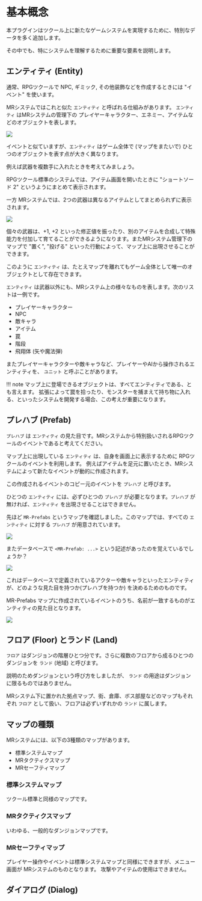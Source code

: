 基本概念
==========

本プラグインはツクール上に新たなゲームシステムを実現するために、特別なデータを多く追加します。

その中でも、特にシステムを理解するために重要な要素を説明します。

エンティティ (Entity)
----------

通常、RPGツクールで NPC, ギミック, その他装飾などを作成するときには "イベント" を使います。

MRシステムではこれと似た `エンティティ` と呼ばれる仕組みがあります。
`エンティティ` はMRシステムの管理下の プレイヤーキャラクター、エネミー、アイテムなどのオブジェクトを表します。

![](img/basic-1.png)

イベントと似ていますが、`エンティティ` はゲーム全体で (マップをまたいで) ひとつのオブジェクトを表す点が大きく異なります。

例えば武器を複数手に入れたときを考えてみましょう。

RPGツクール標準のシステムでは、アイテム画面を開いたときに "ショートソード 2" というようにまとめて表示されます。

一方 MRシステムでは、2つの武器は異なるアイテムとしてまとめられずに表示されます。

![](img/basic-2.png)

個々の武器は、+1, +2 といった修正値を振ったり、別のアイテムを合成して特殊能力を付加して育てることができるようになります。またMRシステム管理下のマップで "置く", "投げる" といった行動によって、マップ上に出現させることができます。

このように `エンティティ` は、たとえマップを離れてもゲーム全体として唯一のオブジェクトとして存在できます。

`エンティティ` は武器以外にも、MRシステム上の様々なものを表します。次のリストは一例です。

- プレイヤーキャラクター
- NPC
- 敵キャラ
- アイテム
- 罠
- 階段
- 飛翔体 (矢や魔法弾)

またプレイヤーキャラクターや敵キャラなど、プレイヤーやAIから操作されるエンティティを、 `ユニット` と呼ぶことがあります。

!!! note
    マップ上に登場できるオブジェクトは、すべてエンティティである、とも言えます。
    拡張によって罠を拾ったり、モンスターを捕まえて持ち物に入れる、といったシステムを開発する場合、この考えが重要になります。

プレハブ (Prefab)
----------

`プレハブ` は `エンティティ` の見た目です。MRシステムから特別扱いされるRPGツクールのイベントであると考えてください。

マップ上に出現している `エンティティ` は、自身を画面上に表示するために RPGツクールのイベントを利用します。
例えばアイテムを足元に置いたとき、MRシステムによって新たなイベントが動的に作成されます。

この作成されるイベントのコピー元のイベントを `プレハブ` と呼びます。

ひとつの `エンティティ` には、必ずひとつの `プレハブ` が必要となります。`プレハブ` が無ければ、`エンティティ` を出現させることはできません。

先ほど `MR-Prefabs` というマップを確認しました。このマップでは、すべての `エンティティ` に対する `プレハブ` が用意されています。

![](img/basic-3.png)

またデータベースで `<MR-Prefab: ...>` という記述があったのを覚えているでしょうか？

![](img/basic-4.png)

これはデータベースで定義されているアクターや敵キャラといったエンティティが、どのような見た目を持つか(プレハブを持つか) を決めるためのものです。

MR-Prefabs マップに作成されているイベントのうち、名前が一致するものがエンティティの見た目となります。

![](img/basic-5.png)

フロア (Floor) とランド (Land)
----------

`フロア` はダンジョンの階層ひとつ分です。さらに複数のフロアから成るひとつのダンジョンを `ランド` (地域) と呼びます。

説明のためダンジョンという呼び方をしましたが、 `ランド` の用途はダンジョンに限るものではありません。

MRシステム下に置かれた拠点マップ、街、倉庫、ボス部屋などのマップもそれぞれ `フロア` として扱い、フロアは必ずいずれかの `ランド` に属します。

マップの種類
----------

MRシステムには、以下の3種類のマップがあります。

- 標準システムマップ
- MRタクティクスマップ
- MRセーフティマップ

### 標準システムマップ

ツクール標準と同様のマップです。

### MRタクティクスマップ

いわゆる、一般的なダンジョンマップです。

### MRセーフティマップ

プレイヤー操作やイベントは標準システムマップと同様にできますが、メニュー画面が MRシステムのものとなります。
攻撃やアイテムの使用はできません。

ダイアログ (Dialog)
----------



